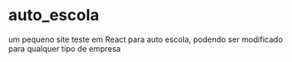 # auto_escola
 um pequeno site teste em React para auto escola, podendo ser modificado para qualquer tipo de empresa
